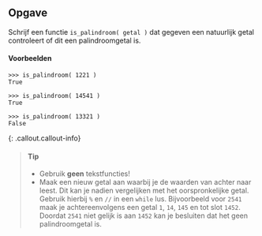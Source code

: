 ## Opgave

Schrijf een functie `is_palindroom( getal )` dat gegeven een natuurlijk getal controleert of dit een palindroomgetal is.

#### Voorbeelden

```
>>> is_palindroom( 1221 )
True
```

```
>>> is_palindroom( 14541 )
True
```

```
>>> is_palindroom( 13321 )
False
```

{: .callout.callout-info}
> #### Tip
> - Gebruik **geen** tekstfuncties!
> - Maak een nieuw getal aan waarbij je de waarden van achter naar leest. Dit kan je nadien vergelijken met het oorspronkelijke getal. Gebruik hierbij `%` en `//` in een `while` lus.
>   Bijvoorbeeld voor `2541` maak je achtereenvolgens een getal `1`, `14`, `145` en tot slot `1452`. Doordat `2541` niet gelijk is aan `1452` kan je besluiten dat het geen palindroomgetal is.
